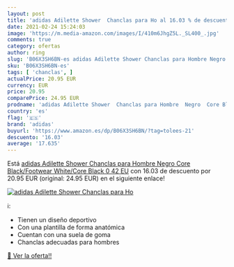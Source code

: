 ```yaml
---
layout: post
title: 'adidas Adilette Shower  Chanclas para Ho al 16.03 % de descuento'
date: 2021-02-24 15:24:03
image: 'https://m.media-amazon.com/images/I/410m6JhgZ5L._SL400_.jpg'
comments: true
category: ofertas
author: ring
slug: 'B06X3SH6BN-es adidas Adilette Shower Chanclas para Hombre Negro Core...'
sku: 'B06X3SH6BN-es'
tags: [ 'chanclas', ]
actualPrice: 20.95 EUR
currency: EUR
price: 20.95
comparePrice: 24.95 EUR
prodname: 'adidas Adilette Shower  Chanclas para Hombre  Negro  Core Black/Footwear White/Core Black 0   42 EU'
country: 'es'
flag: '🇪🇸'
brand: 'adidas'
buyurl: 'https://www.amazon.es/dp/B06X3SH6BN/?tag=tolees-21'
descuento: '16.03'
average: '17.635'
---
```


Está [adidas Adilette Shower  Chanclas para Hombre  Negro  Core Black/Footwear White/Core Black 0   42 EU](https://www.amazon.es/dp/B06X3SH6BN/?tag=tolees-21) con 16.03 de descuento por 20.95 EUR (original: 24.95 EUR) en el siguiente enlace!

[![adidas Adilette Shower  Chanclas para Ho](https://m.media-amazon.com/images/I/410m6JhgZ5L._SL400_.jpg)](https://www.amazon.es/dp/B06X3SH6BN/?tag=tolees-21)

ℹ️:

- Tienen un diseño deportivo
- Con una plantilla de forma anatómica
- Cuentan con una suela de goma
- Chanclas adecuadas para hombres

[🛒 Ver la oferta!!](https://www.amazon.es/dp/B06X3SH6BN/?tag=tolees-21)
